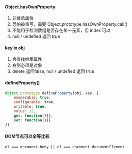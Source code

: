 ####   Object.hasOwnProperty

1. 非继承属性
2. 恐怕被重写，需要 Object.prototype.hasOwnProperty.call()
3. 不能用于检测数组是否存在某一元素，但 index 可以
4. null / undefied 返回 true



#### key in obj

1. 会查找继承属性
2. 右侧必须是对象
3. delete 返回false, null / undefied 返回 true



#### defineProperty()

```js
Object.prototype.defineProperty(obj, key, {
    enumerable: true,
    comfigurable: true,
    writable: true,
    value: 12,
    get: function(){},
    set: function(){}
})
```



#### DOM节点可以全等比较

```
el === document.body || el === document.documentElement
```





